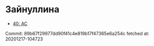 # Зайнуллина
- [40: AC](40.md)

Commit: 89b67f29977dd90f41c4e819b17f47365e6a254c
 fetched at: 20201217-104723
